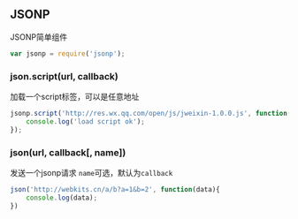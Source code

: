 ## JSONP ##

JSONP简单组件

``` javascript
var jsonp = require('jsonp');
```

### json.script(url, callback) ###

加载一个script标签，可以是任意地址

``` javascript
jsonp.script('http://res.wx.qq.com/open/js/jweixin-1.0.0.js', function(){
	console.log('load script ok');
});
```

### json(url, callback[, name]) ###

发送一个jsonp请求 `name`可选，默认为`callback`

``` javascript
json('http://webkits.cn/a/b?a=1&b=2', function(data){
	console.log(data);
})
```